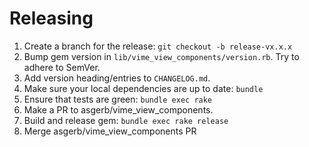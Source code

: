 # Releasing

1. Create a branch for the release: `git checkout -b release-vx.x.x`
1. Bump gem version in `lib/vime_view_components/version.rb`. Try to adhere to SemVer.
1. Add version heading/entries to `CHANGELOG.md`.
1. Make sure your local dependencies are up to date: `bundle`
1. Ensure that tests are green: `bundle exec rake`
1. Make a PR to asgerb/vime_view_components.
1. Build and release gem: `bundle exec rake release`
1. Merge asgerb/vime_view_components PR
